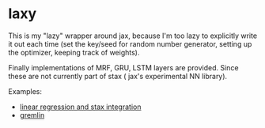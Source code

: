 # laxy
This is my "lazy" wrapper around jax, because I'm too lazy to explicitly write it out each time (set the key/seed for random number generator, setting up the optimizer, keeping track of weights).

Finally implementations of MRF, GRU, LSTM layers are provided. Since these are not currently part of stax ( jax's experimental NN library).

Examples:
* [linear regression and stax integration](https://colab.research.google.com/github/sokrypton/laxy/blob/main/laxy_example.ipynb)
* [gremlin](https://colab.research.google.com/github/sokrypton/laxy/blob/main/gremlin_jax.ipynb)
